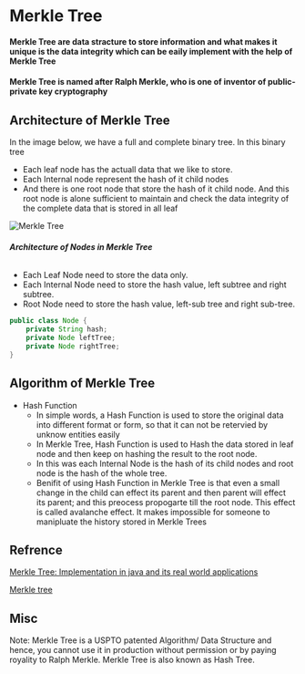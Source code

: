 
# __Merkle Tree__

#### Merkle Tree are data stracture to store information and what makes it unique is the data integrity which can be eaily implement with the help of Merkle Tree 
#### Merkle Tree is named after Ralph Merkle, who is one of inventor of public-private key cryptography

## __Architecture of Merkle Tree__

In the image below, we have a full and complete binary tree. In this binary tree 
- Each leaf node has the actuall data that we like to store. 
- Each Internal node represent the hash of it child nodes
- And there is one root node that store the hash of it child node. And this root node is alone sufficient to maintain and check the data integrity of the complete data that is stored in all leaf

![Merkle Tree](https://upload.wikimedia.org/wikipedia/commons/thumb/9/95/Hash_Tree.svg/1280px-Hash_Tree.svg.png)


###### __Architecture of Nodes in Merkle Tree__
- Each Leaf Node need to store the data only.
- Each Internal Node need to store the hash value, left subtree and right subtree.
- Root Node need to store the hash value, left-sub tree and right sub-tree.

```java
public class Node {
    private String hash;
    private Node leftTree;
    private Node rightTree;
}
```


## __Algorithm of Merkle Tree__

* Hash Function
    * In simple words, a Hash Function is used to store the original data into different format or form, so that it can not be retervied by unknow entities easily
    * In Merkle Tree, Hash Function is used to Hash the data stored in leaf node and then keep on hashing the result to the root node.
    * In this was each Internal Node is the hash of its child nodes and root node is the hash of the whole tree.
    * Benifit of using Hash Function in Merkle Tree is that even a small change in the child can effect its parent and then parent will effect its parent; and this preocess propogarte till the root node. This effect is called avalanche effect. It makes impossible for someone to manipluate the history stored in Merkle Trees


## Refrence
[Merkle Tree: Implementation in java and its real world applications](https://www.pranaybathini.com/2021/05/merkle-tree.html)

[Merkle tree](https://en.wikipedia.org/wiki/Merkle_tree)

## Misc

Note: Merkle Tree is a USPTO patented Algorithm/ Data Structure and hence, you cannot use it in production without permission or by paying royality to Ralph Merkle. Merkle Tree is also known as Hash Tree.



